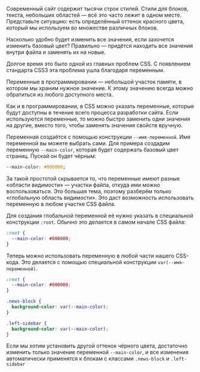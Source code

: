 Современный сайт содержит тысячи строк стилей. Стили для блоков, текста, небольших областей — всё это часто лежит в одном месте. Представьте ситуацию:  есть определённый оттенок красного цвета, который мы используем во множестве различных блоков.

Насколько удобно будет изменить все значения, если захочется изменить базовый цвет? Правильно — придётся находить все значения внутри файла и заменять их на новые.

Долгое время это было одной из главных проблем CSS. С появлением стандарта CSS3 эта проблема ушла благодаря переменным.

Переменные в программировании — небольшой участок памяти, в котором мы храним нужное значение. К этому значению всегда можно обратиться из любого доступного места.

Как и в программировании, в CSS можно указать переменные, которые будут доступны в течение всего процесса разработки сайта. Если используются переменные, то можно быстро заменить одни значения на другие, вместо того, чтобы заменять значения свойств вручную.

Переменная создаётся с помощью конструкции `--имя-переменной`. Имя переменной вы можете выбрать сами. Для примера создадим переменную `--main-color`, которая будет содержать базовый цвет страниц. Пускай он будет чёрным:

```css
--main-color: #000000;
```

За такой простотой скрывается то, что переменные имеют разные «области видимости» — участки файла, откуда ими можно воспользоваться. Это большая тема, поэтому разберём только «глобальную область видимости». Это даст возможность использовать переменную в любом участке CSS файла.

Для создания глобальной переменной её нужно указать в специальной конструкции `:root`. Обычно это делается в самом начале CSS файла:

```css
:root {
  --main-color: #000000;
}
```

Теперь можно использовать переменную в любой части нашего CSS-кода. Это делается с помощью специальной конструкции `var(--имя-переменной)`.

```css
:root {
  --main-color: #000000;
}

.news-block {
  background-color: var(--main-color);
}

.left-sidebar {
  background-color: var(--main-color);
}
```

Если мы хотим установить другой оттенок чёрного цвета, достаточно изменить только значение переменной `--main-color`, и все изменения автоматически применятся к блокам с классами `.news-block` и `.left-sidebar`
